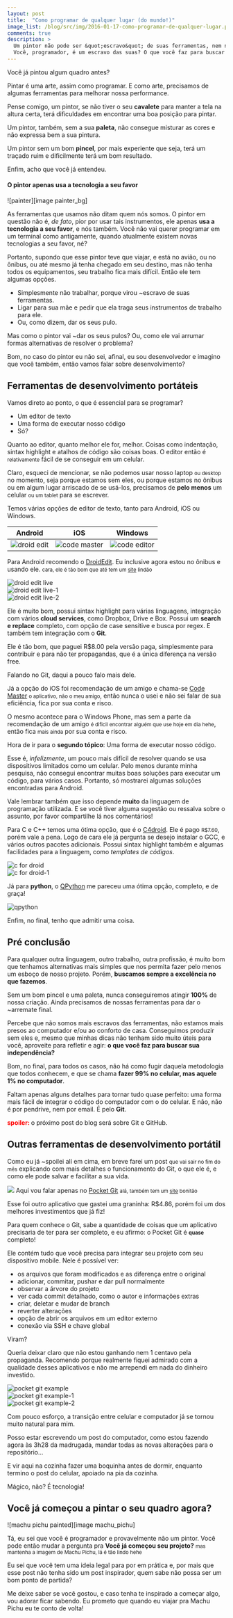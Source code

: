 ```yaml
---
layout: post
title:  "Como programar de qualquer lugar (do mundo!)"
image_list: /blog/src/img/2016-01-17-como-programar-de-qualquer-lugar.png
comments: true
description: >
  Um pintor não pode ser &quot;escravo&quot; de suas ferramentas, nem nenhum outro profissional.
  Você, programador, é um escravo das suas? O que você faz para buscar sua independência?
---
```


Você já pintou algum quadro antes?

Pintar é uma arte, assim como programar. E como arte, precisamos de algumas ferramentas para melhorar nossa performance. 

Pense comigo, um pintor, se não tiver o seu <strong>cavalete</strong> para manter a tela na altura certa, terá dificuldades em encontrar uma boa posição para pintar.

Um pintor, também, sem a sua <strong>paleta</strong>, não consegue misturar as cores e não expressa bem a sua pintura.

Um pintor sem um bom <strong>pincel</strong>, por mais experiente que seja, terá um traçado ruim e dificilmente terá um bom resultado.

Enfim, acho que você já entendeu.

<h4 class="image-title">O pintor apenas usa a tecnologia a seu favor</h4>
![painter][image painter_bg]

As ferramentas que usamos não ditam quem nós somos. O pintor em questão não é, <em>de fato</em>, pior por usar tais instrumentos, ele apenas <strong>usa a tecnologia a seu favor</strong>, e nós também. Você não vai querer programar em um terminal como antigamente, quando atualmente existem novas tecnologias a seu favor, né?

Portanto, supondo que esse pintor teve que viajar, e está no avião, ou no ônibus, ou até mesmo já tenha chegado em seu destino, mas não tenha todos os equipamentos, seu trabalho fica mais difícil. Então ele tem algumas opções.

<ul>
	<li>
		Simplesmente não trabalhar, porque virou ~escravo de suas ferramentas.
	</li>
	<li>
		Ligar para sua mãe e pedir que ela traga seus instrumentos de trabalho para ele.
	</li>
	<li>
		Ou, como dizem, dar os seus pulo.
	</li>
</ul>

 

Mas como o pintor vai ~dar os seus pulos? Ou, como ele vai arrumar formas alternativas de resolver o problema?

Bom, no caso do pintor eu não sei, afinal, eu sou desenvolvedor e imagino que você também, então vamos falar sobre desenvolvimento?

<h2>Ferramentas de desenvolvimento portáteis</h2>

Vamos direto ao ponto, o que é essencial para se programar? 

 * Um editor de texto
 * Uma forma de executar nosso código
 * Só? 
 
Quanto ao editor, quanto melhor ele for, melhor. Coisas como indentação, sintax highlight e atalhos de código são coisas boas. O editor então é <small>relativamente</small> fácil de se conseguir em um celular.

Claro, esqueci de mencionar, se não podemos usar nosso laptop <small>ou desktop</small> no momento, seja porque estamos sem eles, ou porque estamos no ônibus ou em algum lugar arriscado de se usá-los, precisamos de <strong>pelo menos</strong> um celular <small>ou um tablet</small> para se escrever.

Temos várias opções de editor de texto, tanto para Android, iOS ou Windows. 

| Android | iOS | Windows |
|:---:|:---:|:---:|
|![droid edit][image icon_android]|![code master][image icon_ios]|![code editor][image icon_windows]|

Para Android recomendo o <a href="https://play.google.com/store/apps/details?id=com.aor.droidedit.pro">DroidEdit</a>. Eu inclusive agora estou no ônibus e usando ele. <small>cara, ele é tão bom que até tem um <a href="http://www.droidedit.com/">site</a> lindão</small>

<div class="row p">
	<div class="col-md-4">
		<img src="/blog/src/img/2016-01-17-droid-edit-live.png" alt="droid edit live">
	</div>
	<div class="col-md-4">
		<img src="/blog/src/img/2016-01-17-droid-edit-live-1.png" alt="droid edit live-1">
	</div>
	<div class="col-md-4">
		<img src="/blog/src/img/2016-01-17-droid-edit-live-2.png" alt="droid edit live-2">
	</div>
</div>

Ele é muito bom, possui <span class="highlight pre"><span class="nt">sintax</span> <span class="na">highlight</span></span> para várias linguagens, integração com vários <strong>cloud services</strong>, como Dropbox, Drive e Box. Possui um <strong>search e replace</strong> completo, com opção de case sensitive e busca por regex. E também tem integração com o <strong>Git</strong>.

Ele é tão bom, que paguei R$8.00 pela versão paga, simplesmente para contribuir e para não ter propagandas, que é a única diferença na versão free. 

Falando no Git, daqui a pouco falo mais dele.

Já a opção do iOS foi recomendação de um amigo e chama-se <a href="https://itunes.apple.com/br/app/code-master-source-code-editor/id502404926?mt=8">Code Master</a> <small>o aplicativo, não o meu amigo</small>, então nunca o usei e não sei falar de sua eficiência, fica por sua conta e risco.

O mesmo acontece para o Windows Phone, mas sem a parte da recomendação de um amigo <small>é dificil encontrar alguém que use hoje em dia hehe</small>, então fica <small>mais ainda</small> por sua conta e risco.

Hora de ir para o <strong>segundo tópico</strong>: Uma forma de executar nosso código.

Esse é, <em>infelizmente</em>, um pouco mais difícil de resolver quando se usa dispositivos limitados como um celular. Pelo menos durante minha pesquisa, não consegui encontrar muitas boas soluções para executar um código, para vários casos. Portanto, só mostrarei algumas soluções encontradas para Android.

Vale lembrar também que isso depende <strong>muito</strong> da linguagem de programação utilizada. E se você tiver alguma sugestão ou ressalva sobre o assunto, por favor compartilhe lá nos comentários!

Para C e C++ temos uma ótima opção, que é o <a href="https://play.google.com/store/apps/details?id=com.n0n3m4.droidc&hl=en">C4droid</a>. Ele é pago <small>R$7.60</small>, porém vale a pena. Logo de cara ele já pergunta se desejo instalar o GCC, e vários outros pacotes adicionais. Possui sintax highlight também e algumas facilidades para a linguagem, como <em>templates de códigos</em>.

<div class="row p">
	<div class="col-sm-6">
		<img src="/blog/src/img/2016-01-17-c-for-droid.png" alt="c for droid">
	</div>
	<div class="col-sm-6">
		<img src="/blog/src/img/2016-01-17-c-for-droid-1.png" alt="c for droid-1">
	</div>
</div>

Já para <strong>python</strong>, o <a href="https://play.google.com/store/apps/details?id=com.hipipal.qpyplus&hl=en">QPython</a> me pareceu uma ótima opção, completo, e de graça!

<span class="center-horizontal">
	<img src="/blog/src/img/2016-01-17-q-phyton.png" alt="qpython">
</span>

Enfim, no final, tenho que admitir uma coisa.

<h2>Pré conclusão</h2>

Para qualquer outra linguagem, outro trabalho, outra profissão, é muito bom que tenhamos alternativas mais simples que nos permita fazer pelo menos um esboço de nosso projeto. Porém, <strong>buscamos sempre a excelência no que fazemos</strong>.

Sem um bom pincel e uma paleta, nunca conseguiremos atingir <strong>100%</strong> de nossa criação. Ainda precisamos de nossas ferramentas para dar o ~arremate final.

Percebe que não somos mais escravos das ferramentas, não estamos mais presos ao computador e/ou ao conforto de casa. Conseguimos produzir sem eles e, mesmo que minhas dicas não tenham sido muito úteis para você, aproveite para refletir e agir: <strong>o que você faz para buscar sua independência?</strong>

Bom, no final, para todos os casos, não há como fugir daquela metodologia que todos conhecem, e que se chama <strong>fazer 99% no celular, mas aquele 1% no computador</strong>.

Faltam apenas alguns detalhes para tornar tudo quase perfeito: uma forma mais fácil de integrar o código do computador com o do celular. E não, não é por pendrive, nem por email. É pelo <strong>Git</strong>.

<strong style="color:red;">spoiler: </strong> o próximo post do blog será sobre Git e GitHub.


<h2>Outras ferramentas de desenvolvimento portátil</h2>

Como eu já ~spoilei alí em cima, em breve farei um post <small>que vai sair no fim do mês</small> explicando com mais detalhes o funcionamento do Git, o que ele é, e como ele pode salvar e facilitar a sua vida.

<img src="/blog/src/img/2016-01-17-pocket-git.png"> Aqui vou falar apenas no <a href="https://play.google.com/store/apps/details?id=com.aor.pocketgit&hl=en_GB">Pocket Git</a> <small>alá, também tem um <a href="http://pocketgit.com/">site</a> bonitão</small>

Esse foi outro aplicativo que gastei uma graninha: R$4.86, porém foi um dos melhores investimentos que já fiz!

Para quem conhece o Git, sabe a quantidade de coisas que um aplicativo precisaria de ter para ser completo, e eu afirmo: o Pocket Git é <small><strong>quase</strong></small> completo!

Ele contém tudo que você precisa para integrar seu projeto com seu dispositivo mobile. Nele é possível ver:

 * os arquivos que foram modificados e as diferença entre o original
 * adicionar, commitar, pushar e dar pull normalmente
 * observar a árvore do projeto
 * ver cada commit detalhado, como o autor e informações extras
 * criar, deletar e mudar de branch
 * reverter alterações
 * opção de abrir os arquivos em um editor externo
 * conexão via SSH e chave global

Viram? 

Queria deixar claro que não estou ganhando nem 1 centavo pela propaganda. Recomendo porque realmente fiquei admirado com a qualidade desses aplicativos e não me arrependi em nada do dinheiro investido.

<div class="row p">
	<div class="col-md-4">
		<img src="/blog/src/img/2016-01-17-pocket-git-example.png" alt="pocket git example">
	</div>
	<div class="col-md-4">
		<img src="/blog/src/img/2016-01-17-pocket-git-example-1.png" alt="pocket git example-1">
	</div>
	<div class="col-md-4">
		<img src="/blog/src/img/2016-01-17-pocket-git-example-2.png" alt="pocket git example-2">
	</div>
</div>

Com pouco esforço, a transição entre celular e computador já se tornou muito natural para mim.

Posso estar escrevendo um post do computador, como estou fazendo agora às 3h28 da madrugada, mandar todas as novas alterações para o repositório...

E vir aqui na cozinha fazer uma boquinha antes de dormir, enquanto termino o post do celular, apoiado na pia da cozinha.

Mágico, não? É tecnologia!

<h2 class="image-title">Você já começou a pintar o seu quadro agora?</h2>
![machu pichu painted][image machu_pichu]

Tá, eu sei que você é programador e provavelmente não um pintor. Você pode então mudar a pergunta pra <strong>Você já começou seu projeto?</strong> <small>mas mantenha a imagem de Machu Pichu, lá é tão lindo hehe</small>

Eu sei que você tem uma ideia legal para por em prática e, por mais que esse post não tenha sido um post inspirador, quem sabe não possa ser um bom ponto de partida?

Me deixe saber se você gostou, e caso tenha te inspirado a começar algo, vou adorar ficar sabendo. Eu prometo que quando eu viajar pra Machu Pichu eu te conto de volta!


[image painter_bg]: /blog/src/img/2016-01-17-painter-bg.jpg
[image machu_pichu]: /blog/src/img/2016-01-17-machu-pichu.jpg
[image icon_ios]: /blog/src/img/2016-01-17-code-master-ios.jpeg
[image icon_android]: /blog/src/img/2016-01-17-droid-edit.png
[image icon_windows]: /blog/src/img/2016-01-17-app-windows.png
[image droid_edit_live]: /blog/src/img/2016-01-17-droid-edit-live.png
[image droid_edit_live-1]: /blog/src/img/2016-01-17-droid-edit-live-1.png
[image droid_edit_live-2]: /blog/src/img/2016-01-17-droid-edit-live-2.png
[image c_for_droid]: /blog/src/img/2016-01-17-c-for-droid.png
[image c_for_droid-1]: /blog/src/img/2016-01-17-c-for-droid-1.png
